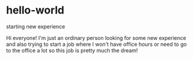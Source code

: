 # hello-world

starting new experience

Hi everyone! I'm just an ordinary person looking for some new experience and also trying to start a job where I won't have office hours or need to go to the office a lot so this job is pretty much the dream!
